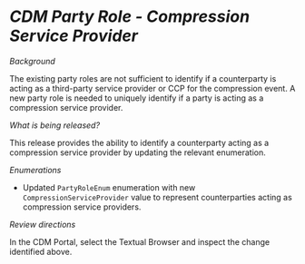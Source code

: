# _CDM Party Role - Compression Service Provider_

_Background_

The existing party roles are not sufficient to identify if a counterparty is acting as a third-party service provider or CCP for the compression event. A new party role is needed to uniquely identify if a party is acting as a compression service provider.

_What is being released?_

This release provides the ability to identify a counterparty acting as a compression service provider by updating the relevant enumeration.

_Enumerations_

- Updated `PartyRoleEnum` enumeration with new `CompressionServiceProvider` value to represent counterparties acting as compression service providers.

_Review directions_

In the CDM Portal, select the Textual Browser and inspect the change identified above.
